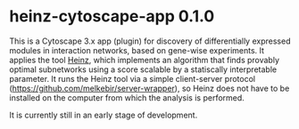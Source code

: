 heinz-cytoscape-app 0.1.0
=========================

This is a Cytoscape 3.x app (plugin) for discovery of differentially
expressed modules in interaction networks, based on gene-wise
experiments. It applies the tool [Heinz](https://software.cwi.nl/heinz),
which implements an algorithm that finds provably optimal
subnetworks using a score scalable by a statiscally interpretable
parameter. It runs the Heinz tool via a simple client-server protocol
(https://github.com/melkebir/server-wrapper), so Heinz does not have to
be installed on the computer from which the analysis is performed.

It is currently still in an early stage of development.
